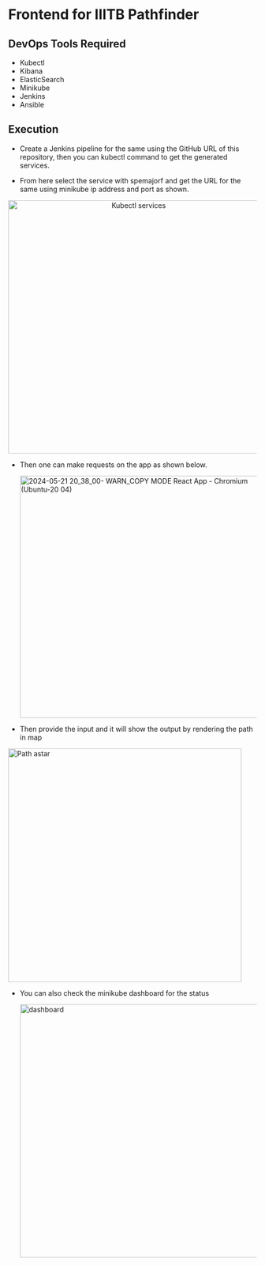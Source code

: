 # Frontend for IIITB Pathfinder

## DevOps Tools Required
- Kubectl
- Kibana
- ElasticSearch
- Minikube
- Jenkins
- Ansible

## Execution
- Create a Jenkins pipeline for the same using the GitHub URL of this repository, then you can kubectl command to get the generated services.

- From here select the service with spemajorf and  get the URL for the same using minikube ip address and port as shown.

<center>
<img width="513" alt="Kubectl services" src="https://github.com/23subbhashit/SPEmajorF/assets/43717493/8354e2c7-ad91-4799-8133-fcc459338fcf">
</center>

- Then one can make requests on the app as shown below.

  <img width="490" alt="2024-05-21 20_38_00- WARN_COPY MODE  React App - Chromium (Ubuntu-20 04)" src="https://github.com/23subbhashit/SPEmajorF/assets/43717493/56043a24-45d6-4e92-9f73-33f860648e52">
  
- Then provide the input and it will show the output by rendering the path in map
  
 <img width="473" alt="Path astar" src="https://github.com/23subbhashit/SPEmajorF/assets/43717493/345e8e43-ab79-4256-87e3-dfc1c34bd58b">
 
- You can also check the minikube dashboard for the status
  
  <img width="513" alt="dashboard" src="https://github.com/23subbhashit/SPEmajorF/assets/43717493/fdaceba9-7aec-4ba6-b0b4-7dc082fda996">
  
